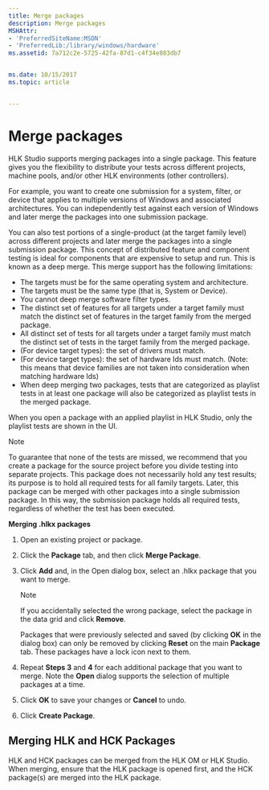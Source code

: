 ```yaml
---
title: Merge packages
description: Merge packages
MSHAttr:
- 'PreferredSiteName:MSDN'
- 'PreferredLib:/library/windows/hardware'
ms.assetid: 7a712c2e-5725-42fa-87d1-c4f34e883db7


ms.date: 10/15/2017
ms.topic: article


---
```


# Merge packages


HLK Studio supports merging packages into a single package. This feature gives you the flexibility to distribute your tests across different projects, machine pools, and/or other HLK environments (other controllers).

For example, you want to create one submission for a system, filter, or device that applies to multiple versions of Windows and associated architectures. You can independently test against each version of Windows and later merge the packages into one submission package.

You can also test portions of a single-product (at the target family level) across different projects and later merge the packages into a single submission package. This concept of distributed feature and component testing is ideal for components that are expensive to setup and run. This is known as a deep merge. This merge support has the following limitations:

-   The targets must be for the same operating system and architecture.
-   The targets must be the same type (that is, System or Device).
-   You cannot deep merge software filter types.
-   The distinct set of features for all targets under a target family must match the distinct set of features in the target family from the merged package.
-   All distinct set of tests for all targets under a target family must match the distinct set of tests in the target family from the merged package.
-   (For device target types): the set of drivers must match.
-   (For device target types): the set of hardware Ids must match. (Note: this means that device families are not taken into consideration when matching hardware Ids)
-   When deep merging two packages, tests that are categorized as playlist tests in at least one package will also be categorized as playlist tests in the merged package.

When you open a package with an applied playlist in HLK Studio, only the playlist tests are shown in the UI.

> [!NOTE]
> 
> To guarantee that none of the tests are missed, we recommend that you create a package for the source project before you divide testing into separate projects. This package does not necessarily hold any test results; its purpose is to hold all required tests for all family targets. Later, this package can be merged with other packages into a single submission package. In this way, the submission package holds all required tests, regardless of whether the test has been executed.

 

**Merging .hlkx packages**

1. Open an existing project or package.

2. Click the **Package** tab, and then click **Merge Package**.

3. Click **Add** and, in the Open dialog box, select an .hlkx package that you want to merge.

   > [!NOTE]
   > 
   > If you accidentally selected the wrong package, select the package in the data grid and click **Remove**.

   Packages that were previously selected and saved (by clicking **OK** in the dialog box) can only be removed by clicking **Reset** on the main **Package** tab. These packages have a lock icon next to them.

     

4. Repeat **Steps 3** and **4** for each additional package that you want to merge. Note the **Open** dialog supports the selection of multiple packages at a time.

5. Click **OK** to save your changes or **Cancel** to undo.

6. Click **Create Package**.

## <span id="Merging_HLK_and_HCK_Packages"></span><span id="merging_hlk_and_hck_packages"></span><span id="MERGING_HLK_AND_HCK_PACKAGES"></span>Merging HLK and HCK Packages


HLK and HCK packages can be merged from the HLK OM or HLK Studio. When merging, ensure that the HLK package is opened first, and the HCK package(s) are merged into the HLK package.

 

 






